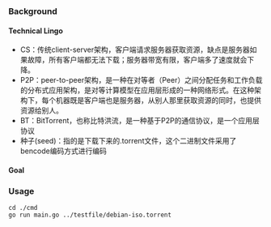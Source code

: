 ### Background
#### Technical Lingo
* CS：传统client-server架构，客户端请求服务器获取资源，缺点是服务器如果故障，所有客户端都无法下载；服务器带宽有限，客户端多了速度就会下降。
* P2P：peer-to-peer架构，是一种在对等者（Peer）之间分配任务和工作负载的分布式应用架构，是对等计算模型在应用层形成的一种网络形式。在这种架构下，每个机器既是客户端也是服务器，从别人那里获取资源的同时，也提供资源给别人。
* BT：BitTorrent，也称比特洪流，是一种基于P2P的通信协议，是一个应用层协议
* 种子(seed)：指的是下载下来的.torrent文件，这个二进制文件采用了bencode编码方式进行编码

#### Goal

### Usage
```
cd ./cmd
go run main.go ../testfile/debian-iso.torrent
```